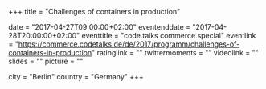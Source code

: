 +++
title = "Challenges of containers in production"

date = "2017-04-27T09:00:00+02:00"
eventenddate = "2017-04-28T20:00:00+02:00"
eventtitle = "code.talks commerce special"
eventlink = "https://commerce.codetalks.de/de/2017/programm/challenges-of-containers-in-production"
ratinglink = ""
twittermoments = ""
videolink = ""
slides = ""
picture = ""

city = "Berlin"
country = "Germany"
+++